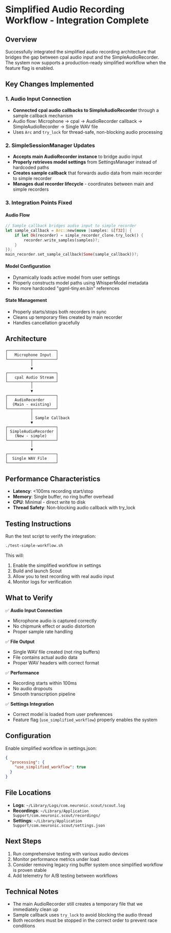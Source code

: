 # Simplified Audio Recording Workflow - Integration Complete

## Overview
Successfully integrated the simplified audio recording architecture that bridges the gap between cpal audio input and the SimpleAudioRecorder. The system now supports a production-ready simplified workflow when the feature flag is enabled.

## Key Changes Implemented

### 1. Audio Input Connection
- **Connected cpal audio callbacks to SimpleAudioRecorder** through a sample callback mechanism
- Audio flow: Microphone → cpal → AudioRecorder callback → SimpleAudioRecorder → Single WAV file
- Uses `Arc` and `try_lock` for thread-safe, non-blocking audio processing

### 2. SimpleSessionManager Updates
- **Accepts main AudioRecorder instance** to bridge audio input
- **Properly retrieves model settings** from SettingsManager instead of hardcoded paths
- **Creates sample callback** that forwards audio data from main recorder to simple recorder
- **Manages dual recorder lifecycle** - coordinates between main and simple recorders

### 3. Integration Points Fixed

#### Audio Flow
```rust
// Sample callback bridges audio input to simple recorder
let sample_callback = Arc::new(move |samples: &[f32]| {
    if let Ok(recorder) = simple_recorder_clone.try_lock() {
        recorder.write_samples(samples)?;
    }
});
main_recorder.set_sample_callback(Some(sample_callback))?;
```

#### Model Configuration
- Dynamically loads active model from user settings
- Properly constructs model paths using WhisperModel metadata
- No more hardcoded "ggml-tiny.en.bin" references

#### State Management
- Properly starts/stops both recorders in sync
- Cleans up temporary files created by main recorder
- Handles cancellation gracefully

## Architecture

```
┌─────────────────────┐
│   Microphone Input  │
└──────────┬──────────┘
           │
           ▼
┌─────────────────────┐
│   cpal Audio Stream │
└──────────┬──────────┘
           │
           ▼
┌─────────────────────┐
│   AudioRecorder     │
│  (Main - existing)  │
└──────────┬──────────┘
           │
           │ Sample Callback
           ▼
┌─────────────────────┐
│ SimpleAudioRecorder │
│   (New - simple)    │
└──────────┬──────────┘
           │
           ▼
┌─────────────────────┐
│  Single WAV File    │
└─────────────────────┘
```

## Performance Characteristics
- **Latency**: <100ms recording start/stop
- **Memory**: Single buffer, no ring buffer overhead
- **CPU**: Minimal - direct write to disk
- **Thread Safety**: Non-blocking audio callback with try_lock

## Testing Instructions

Run the test script to verify the integration:
```bash
./test-simple-workflow.sh
```

This will:
1. Enable the simplified workflow in settings
2. Build and launch Scout
3. Allow you to test recording with real audio input
4. Monitor logs for verification

## What to Verify

✅ **Audio Input Connection**
- Microphone audio is captured correctly
- No chipmunk effect or audio distortion
- Proper sample rate handling

✅ **File Output**
- Single WAV file created (not ring buffers)
- File contains actual audio data
- Proper WAV headers with correct format

✅ **Performance**
- Recording starts within 100ms
- No audio dropouts
- Smooth transcription pipeline

✅ **Settings Integration**
- Correct model is loaded from user preferences
- Feature flag (`use_simplified_workflow`) properly enables the system

## Configuration

Enable simplified workflow in settings.json:
```json
{
  "processing": {
    "use_simplified_workflow": true
  }
}
```

## File Locations
- **Logs**: `~/Library/Logs/com.neuronic.scout/scout.log`
- **Recordings**: `~/Library/Application Support/com.neuronic.scout/recordings/`
- **Settings**: `~/Library/Application Support/com.neuronic.scout/settings.json`

## Next Steps
1. Run comprehensive testing with various audio devices
2. Monitor performance metrics under load
3. Consider removing legacy ring buffer system once simplified workflow is proven stable
4. Add telemetry for A/B testing between workflows

## Technical Notes
- The main AudioRecorder still creates a temporary file that we immediately clean up
- Sample callback uses `try_lock` to avoid blocking the audio thread
- Both recorders must be stopped in the correct order to prevent race conditions